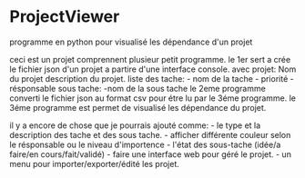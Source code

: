 # ProjectViewer
programme en python pour visualisé les dépendance d'un projet

ceci est un projet comprennent plusieur petit programme.
le 1er sert a crée le fichier json d'un projet a partire d'une interface console.
avec 
projet:
        Nom du projet
        description du projet.
        liste des tache:
                - nom de la tache
                - priorité
                - résponsable
                sous tache:
                        -nom de la sous tache
le 2eme programme converti le fichier json au format csv pour étre lu par le 3éme programme.
le 3éme programme est permet de visualisé les dépendance du projet.

il y a encore de chose que je pourrais ajouté comme:
        - le type et la description des tache et des sous tache.
        - afficher différente couleur selon le résponsable ou le niveau d'importence
        - l'état des sous-tache (idée/a faire/en cours/fait/validé)
        - faire une interface web pour géré le projet.
        - un menu pour importer/exporter/édité les projet.
